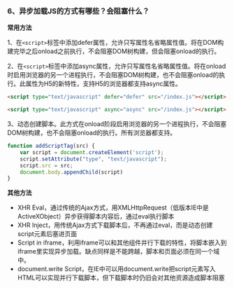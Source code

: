 ### 6、异步加载JS的方式有哪些？会阻塞什么？

**常用方法**

1、在`<script>`标签中添加defer属性，允许只写属性名省略属性值。将在DOM构建完毕之后onload之前执行，不会阻塞DOM树构建，但会阻塞onload的执行。  

2、在`<script>`标签中添加async属性，允许只写属性名省略属性值。将在onload时启用浏览器的另一个进程执行，不会阻塞DOM树构建，也不会阻塞onload的执行。此属性为H5的新特性，支持H5的浏览器都支持async属性。  

```html
<script type="text/javascript" defer="defer" src="/index.js"></script>

<script type="text/javascript" async="async" src="/index.js"></script>
```
3、动态创建脚本。此方式在onload阶段启用浏览器的另一个进程执行，不会阻塞DOM树构建，也不会阻塞onload的执行。所有浏览器都支持。  

```js
function addScriptTag(src) {
	var script = document.createElement('script');
	script.setAttribute("type", "text/javascript");
	script.src = src;
	document.body.appendChild(script)
}
```

**其他方法**
- XHR Eval，通过传统的Ajax方式，用XMLHttpRequest（低版本IE中是ActiveXObject）异步获得脚本内容后，通过eval执行脚本
- XHR Inject，用传统Ajax方式下载脚本后，不再通过eval，而是动态创建script元素后塞进页面
- Script in iframe，利用iframe可以和其他组件并行下载的特性，将脚本嵌入到iframe里实现异步加载。缺点同样是不能跨越，脚本和页面必须在同一个域中。
- document.write Script，在IE中可以用document.write把script元素写入HTML可以实现并行下载脚本，但下载脚本时仍旧会对其他资源造成脚本阻塞
